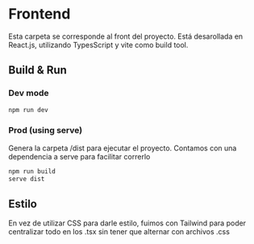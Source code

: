 # Frontend

Esta carpeta se corresponde al front del proyecto. Está desarollada en React.js, utilizando TypesScript y vite como build tool.

## Build & Run

### Dev mode

``` bash
npm run dev
```

### Prod (using serve)

Genera la carpeta /dist para ejecutar el proyecto. Contamos con una dependencia a serve para facilitar correrlo

``` bash
npm run build
serve dist
```

## Estilo

En vez de utilizar CSS para darle estilo, fuimos con Tailwind para poder centralizar todo en los .tsx sin tener que alternar con archivos .css

## 